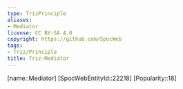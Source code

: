 ```yaml
---
type: TrizPrinciple
aliases:
- Mediator
license: CC BY-SA 4.0
copyright: https://github.com/SpocWeb
tags: 
- Triz/Principle
title: Triz-Mediator
---
```

[name::Mediator]
[SpocWebEntityId::22218]
[Popularity::18]



